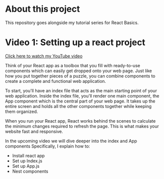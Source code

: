# About this project
This repository goes alongside my tutorial series for React Basics.

# Video 1: Setting up a react project

[Click here to watch my YouTube video](https://youtu.be/UOIvmHOS188)

Think of your React app as a toolbox that you fill with ready-to-use components 
which can easily get dropped onto your web page. Just like how you put together pieces of a puzzle, you can combine components to create a complete and functional web application.

To start, you'll have an index file that acts as the main starting point of your web application. Inside the index file, you'll render one main component, the App component which is the central part of your web page. It takes up the entire screen and holds all the other components together while keeping them organized.

When you run your React app, React works behind the scenes to calculate the minimum changes required to refresh the page. This is what makes your website fast and responsive.

In the upcoming video we will dive deeper into the index and App components
Specifically, I explain how to:
* Install react app
* Set up Index.js
* Set up App.js
* Nest components
